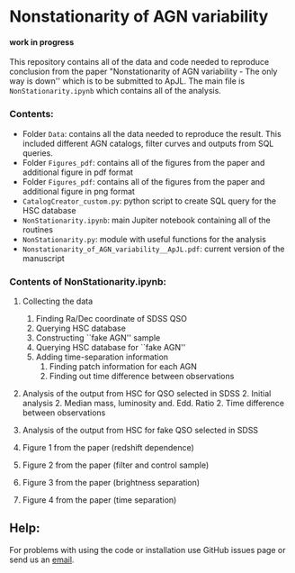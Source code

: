 # Nonstationarity of AGN variability

#### work in progress

This repository contains all of the data and code needed to reproduce conclusion from the paper "Nonstationarity of AGN variability - The only way is down'' which is to be submitted to ApJL. The main file is `NonStationarity.ipynb` which contains all of the analysis.

### Contents:

* Folder `Data`: contains all the data needed to reproduce the result. This included different AGN catalogs, filter curves and outputs from SQL queries.
* Folder `Figures_pdf`: contains all of the figures from the paper and additional figure in pdf format
* Folder `Figures_pdf`: contains all of the figures from the paper and additional figure in png format
* `CatalogCreator_custom.py`: python script to create SQL query for the HSC database
* `NonStationarity.ipynb`: main Jupiter notebook containing all of the routines
* `NonStationarity.py`: module with useful functions for the analysis
* `Nonstationarity_of_AGN_variability__ApJL.pdf`: current version of the manuscript

### Contents of NonStationarity.ipynb:

1. Collecting the data
	1. Finding Ra/Dec coordinate of SDSS QSO
	1. Querying HSC database
	1. Constructing ``fake AGN'' sample
	1. Querying HSC database for ``fake AGN''
	1. Adding time-separation information
		1. Finding patch information for each AGN
		1. Finding out time difference between observations

2. Analysis of the output from HSC for QSO selected in SDSS
	2. Initial analysis
	2. Median mass, luminosity and. Edd. Ratio
	2. Time difference between observations

3. Analysis of the output from HSC for fake QSO selected in SDSS
4. Figure 1 from the paper (redshift dependence)
5. Figure 2 from the paper (filter and control sample)
6. Figure 3 from the paper (brightness separation)
7. Figure 4 from the paper (time separation)


## Help:

For problems with using the code or installation use GitHub issues page or send us an [email](mailto:ncaplar@princeton.edu).